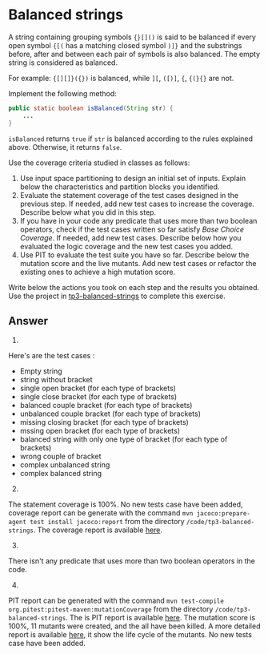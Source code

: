 # Balanced strings

A string containing grouping symbols `{}[]()` is said to be balanced if every open symbol `{[(` has a matching closed symbol `)]}` and the substrings before, after and between each pair of symbols is also balanced. The empty string is considered as balanced.

For example: `{[][]}({})` is balanced, while `][`, `([)]`, `{`, `{(}{}` are not.

Implement the following method:

```java
public static boolean isBalanced(String str) {
    ...
}
```

`isBalanced` returns `true` if `str` is balanced according to the rules explained above. Otherwise, it returns `false`.

Use the coverage criteria studied in classes as follows:

1. Use input space partitioning to design an initial set of inputs. Explain below the characteristics and partition blocks you identified.
2. Evaluate the statement coverage of the test cases designed in the previous step. If needed, add new test cases to increase the coverage. Describe below what you did in this step.
3. If you have in your code any predicate that uses more than two boolean operators, check if the test cases written so far satisfy *Base Choice Coverage*. If needed, add new test cases. Describe below how you evaluated the logic coverage and the new test cases you added.
4. Use PIT to evaluate the test suite you have so far. Describe below the mutation score and the live mutants. Add new test cases or refactor the existing ones to achieve a high mutation score.

Write below the actions you took on each step and the results you obtained.
Use the project in [tp3-balanced-strings](../code/tp3-balanced-strings) to complete this exercise.

## Answer

1.
Here's are the test cases :
 - Empty string
 - string without bracket
 - single open bracket (for each type of brackets)
 - single close bracket (for each type of brackets)
 - balanced couple bracket (for each type of brackets)
 - unbalanced couple bracket (for each type of brackets)
 - missing closing bracket (for each type of brackets)
 - mssing open bracket (for each type of brackets)
 - balanced string with only one type of bracket (for each type of brackets)
 - wrong couple of bracket
 - complex unbalanced string
 - complex balanced string

2.
The statement coverage is 100%.
No new tests case have been added, coverage report can be generate with the command `mvn jacoco:prepare-agent test install jacoco:report` from the directory `/code/tp3-balanced-strings`.
The coverage report is available [here](http://127.0.0.1:3000/code/tp3-balanced-strings/target/site/jacoco/index.html).

3.
There isn't any predicate that uses more than two boolean operators in the code.

4.
PIT report can be generated with the command `mvn test-compile org.pitest:pitest-maven:mutationCoverage` from the directory `/code/tp3-balanced-strings`.
The is PIT report is available [here](http://127.0.0.1:3000/code/tp3-balanced-strings/target/pit-reports/202401141413/index.html).
The mutation score is 100%, 11 mutants were created, and the all have been killed.
A more detailed report is available [here](http://127.0.0.1:3000/code/tp3-balanced-strings/target/pit-reports/202401141413/fr.istic.vv/StringUtils.java.html), it show the life cycle of the mutants.
No new tests case have been added.
